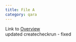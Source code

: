 ```yaml
---
title: File A
category: qara
---
```

Link to [Overview](../overview)  
updated createcheckrun - fixed
